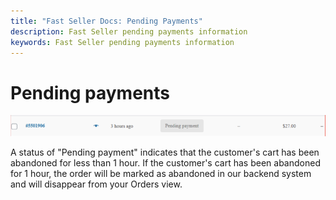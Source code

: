 ```yaml
---
title: "Fast Seller Docs: Pending Payments"
description: Fast Seller pending payments information
keywords: Fast Seller pending payments information
---
```


# Pending payments

<img src="./images/pending.png"/>

A status of "Pending payment" indicates that the customer's cart has been abandoned for less than 1 hour. If the customer's cart has been abandoned for 1 hour, the order will be marked as abandoned in our backend system and will disappear from your Orders view.
